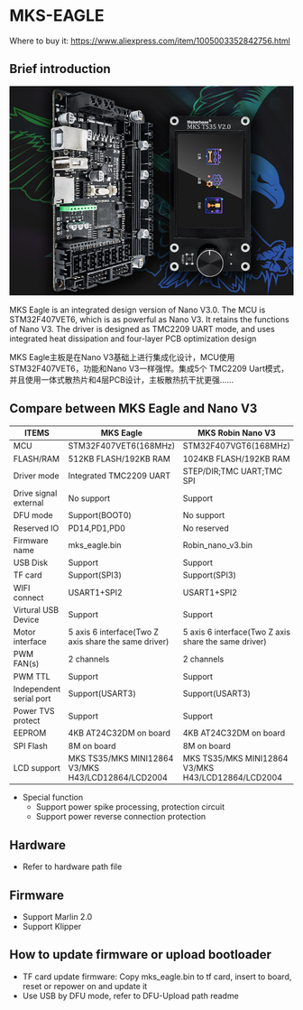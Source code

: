 # MKS-EAGLE
  Where to buy it: https://www.aliexpress.com/item/1005003352842756.html
  
  ## Brief introduction
  ![MKS Eagle](https://github.com/makerbase-mks/MKS-Eagle/blob/main/hardware/Image/MKS_Eagle.png)
  
  MKS Eagle is an integrated design version of Nano V3.0. The MCU is STM32F407VET6, which is as powerful as Nano V3. It retains the functions of Nano V3. The driver is designed as TMC2209 UART mode, and uses integrated heat dissipation and four-layer PCB optimization design
  
  MKS Eagle主板是在Nano V3基础上进行集成化设计，MCU使用STM32F407VET6，功能和Nano V3一样强悍。集成5个 TMC2209 Uart模式，并且使用一体式散热片和4层PCB设计，主板散热抗干扰更强……
  
  ## Compare between MKS Eagle and Nano V3
  | ITEMS      |  MKS Eagle  | MKS Robin Nano V3 |
  |------------|--------------------|-------------------------|
  | MCU | STM32F407VET6(168MHz) | STM32F407VGT6(168MHz) |
  | FLASH/RAM | 512KB FLASH/192KB RAM | 1024KB FLASH/192KB RAM |
  | Driver mode | Integrated TMC2209 UART | STEP/DIR;TMC UART;TMC SPI |
  | Drive signal external | No support | Support |
  | DFU mode | Support(BOOT0) | No support |
  | Reserved IO | PD14,PD1,PD0 | No reserved |
  | Firmware name | mks_eagle.bin | Robin_nano_v3.bin |
  | USB Disk | Support | Support |
  | TF card | Support(SPI3) | Support(SPI3) |
  | WIFI connect | USART1+SPI2 | USART1+SPI2 |
  | Virtural USB Device | Support | Support |
  | Motor interface | 5 axis 6 interface(Two Z axis share the same driver) | 5 axis 6 interface(Two Z axis share the same driver) |
  | PWM FAN(s) | 2 channels | 2 channels |
  | PWM TTL | Support | Support |
  | Independent serial port | Support(USART3) | Support(USART3) |
  | Power TVS protect | Support | Support |
  | EEPROM | 4KB AT24C32DM on board | 4KB AT24C32DM on board |
  | SPI Flash | 8M on board | 8M on board |
  | LCD support | MKS TS35/MKS MINI12864 V3/MKS H43/LCD12864/LCD2004 | MKS TS35/MKS MINI12864 V3/MKS H43/LCD12864/LCD2004 |
  
  - Special function 
    - Support power spike processing, protection circuit
	- Support power reverse connection protection
	
  ## Hardware
  - Refer to hardware path file
  
  ## Firmware
  - Support Marlin 2.0
  - Support Klipper
  
  ## How to update firmware or upload bootloader
  - TF card update firmware: Copy mks_eagle.bin to tf card, insert to board, reset or repower on and update it
  - Use USB by DFU mode, refer to DFU-Upload path readme

  
  
  
